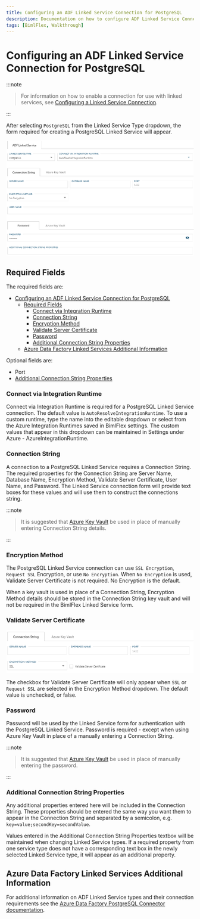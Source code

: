 ```yaml
---
title: Configuring an ADF Linked Service Connection for PostgreSQL
description: Documentation on how to configure ADF Linked Service Connection for PostsgreSQL with required fields, connection strings, and links to additional information
tags: [BimlFlex, Walkthrough]
---
```

# Configuring an ADF Linked Service Connection for PostgreSQL

:::note


> For information on how to enable a connection for use with linked services, see [Configuring a Linked Service Connection](create-linked-service-connection).

:::


[//]: # (TODO List of stages, connection types, and system types that can use PostgreSQL)

After selecting `PostgreSQL` from the Linked Service Type dropdown, the form required for creating a PostgreSQL Linked Service will appear.

![PostgreSQL Linked Service Form](images/bimlflex-ss-app-connections-adf-postgresql-form.png "PostgreSQL Linked Service Form")

## Required Fields

The required fields are:

- [Configuring an ADF Linked Service Connection for PostgreSQL](#configuring-an-adf-linked-service-connection-for-postgresql)
  - [Required Fields](#required-fields)
    - [Connect via Integration Runtime](#connect-via-integration-runtime)
    - [Connection String](#connection-string)
    - [Encryption Method](#encryption-method)
    - [Validate Server Certificate](#validate-server-certificate)
    - [Password](#password)
    - [Additional Connection String Properties](#additional-connection-string-properties)
  - [Azure Data Factory Linked Services Additional Information](#azure-data-factory-linked-services-additional-information)

Optional fields are:

+ Port
+ [Additional Connection String Properties](#additional-connection-string-properties)

### Connect via Integration Runtime

Connect via Integration Runtime is required for a PostgreSQL Linked Service connection.
The default value is `AutoResolveIntegrationRuntime`.
To use a custom runtime, type the name into the editable dropdown or select from the Azure Integration Runtimes saved in BimlFlex settings.
The custom values that appear in this dropdown can be maintained in Settings under Azure - AzureIntegrationRuntime.

### Connection String

A connection to a PostgreSQL Linked Service requires a Connection String.
The required properties for the Connection String are Server Name, Database Name, Encryption Method, Validate Server Certificate, User Name, and Password.
The Linked Service connection form will provide text boxes for these values and will use them to construct the connections string.

:::note


> It is suggested that [Azure Key Vault](linked-service-azure-key-vault.md) be used in place of manually entering Connection String details.

:::


### Encryption Method

The PostgreSQL Linked Service connection can use `SSL Encryption`, `Request SSL` Encryption, or use `No Encryption`.
When `No Encryption` is used, Validate Server Certificate is not required.
No Encryption is the default.

When a key vault is used in place of a Connection String, Encryption Method details should be stored in the Connection String key vault and will not be required in the BimlFlex Linked Service form.

### Validate Server Certificate

![Validate Server Certificate](images/bimlflex-ss-app-connections-adf-postgresql-validate-server-certificate.png "Validate Server Certificate Checkbox")

The checkbox for Validate Server Certificate will only appear when `SSL` or `Request SSL` are selected in the Encryption Method dropdown.
The default value is unchecked, or false.

### Password

Password will be used by the Linked Service form for authentication with the PostgreSQL Linked Service.
Password is required - except when using Azure Key Vault in place of a manually entering a Connection String.

:::note


> It is suggested that [Azure Key Vault](linked-service-azure-key-vault.md) be used in place of manually entering the password.

:::


### Additional Connection String Properties

Any additional properties entered here will be included in the Connection String.
These properties should be entered the same way you want them to appear in the Connection String and separated by a semicolon, e.g. `key=value;secondKey=secondValue`.

Values entered in the Additional Connection String Properties textbox will be maintained when changing Linked Service types.
If a required property from one service type does not have a corresponding text box in the newly selected Linked Service type, it will appear as an additional property.

## Azure Data Factory Linked Services Additional Information

For additional information on ADF Linked Service types and their connection requirements see the [Azure Data Factory PostgreSQL Connector documentation](https://docs.microsoft.com/en-us/azure/data-factory/connector-postgresql).
